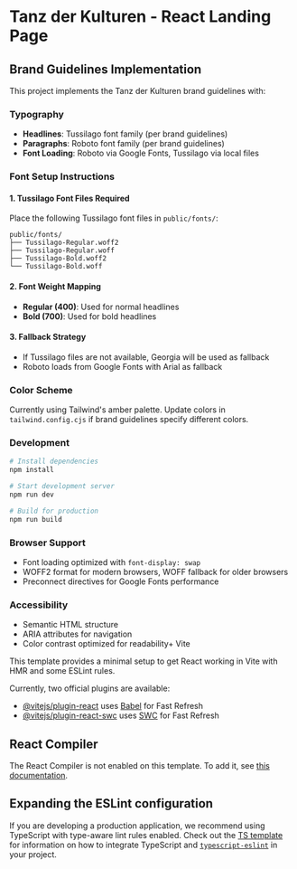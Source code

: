 # Tanz der Kulturen - React Landing Page

## Brand Guidelines Implementation

This project implements the Tanz der Kulturen brand guidelines with:

### Typography
- **Headlines**: Tussilago font family (per brand guidelines)
- **Paragraphs**: Roboto font family (per brand guidelines)
- **Font Loading**: Roboto via Google Fonts, Tussilago via local files

### Font Setup Instructions

#### 1. Tussilago Font Files Required

Place the following Tussilago font files in `public/fonts/`:

```
public/fonts/
├── Tussilago-Regular.woff2
├── Tussilago-Regular.woff
├── Tussilago-Bold.woff2
└── Tussilago-Bold.woff
```

#### 2. Font Weight Mapping
- **Regular (400)**: Used for normal headlines
- **Bold (700)**: Used for bold headlines

#### 3. Fallback Strategy
- If Tussilago files are not available, Georgia will be used as fallback
- Roboto loads from Google Fonts with Arial as fallback

### Color Scheme
Currently using Tailwind's amber palette. Update colors in `tailwind.config.cjs` if brand guidelines specify different colors.

### Development

```bash
# Install dependencies
npm install

# Start development server
npm run dev

# Build for production  
npm run build
```

### Browser Support
- Font loading optimized with `font-display: swap`
- WOFF2 format for modern browsers, WOFF fallback for older browsers
- Preconnect directives for Google Fonts performance

### Accessibility
- Semantic HTML structure
- ARIA attributes for navigation
- Color contrast optimized for readability+ Vite

This template provides a minimal setup to get React working in Vite with HMR and some ESLint rules.

Currently, two official plugins are available:

- [@vitejs/plugin-react](https://github.com/vitejs/vite-plugin-react/blob/main/packages/plugin-react) uses [Babel](https://babeljs.io/) for Fast Refresh
- [@vitejs/plugin-react-swc](https://github.com/vitejs/vite-plugin-react/blob/main/packages/plugin-react-swc) uses [SWC](https://swc.rs/) for Fast Refresh

## React Compiler

The React Compiler is not enabled on this template. To add it, see [this documentation](https://react.dev/learn/react-compiler/installation).

## Expanding the ESLint configuration

If you are developing a production application, we recommend using TypeScript with type-aware lint rules enabled. Check out the [TS template](https://github.com/vitejs/vite/tree/main/packages/create-vite/template-react-ts) for information on how to integrate TypeScript and [`typescript-eslint`](https://typescript-eslint.io) in your project.
